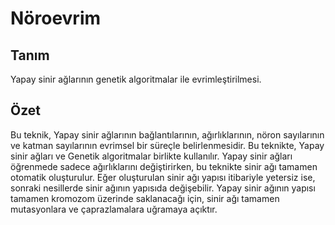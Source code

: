 # Nöroevrim
## Tanım
Yapay sinir ağlarının genetik algoritmalar ile evrimleştirilmesi.

## Özet
Bu teknik, Yapay sinir ağlarının bağlantılarının, ağırlıklarının, nöron sayılarının ve katman sayılarının evrimsel bir süreçle belirlenmesidir. Bu teknikte, Yapay sinir ağları ve Genetik algoritmalar birlikte kullanılır.
Yapay sinir ağları öğrenmede sadece ağırlıklarını değiştirirken, bu teknikte sinir ağı tamamen otomatik oluşturulur. Eğer oluşturulan sinir ağı yapısı itibariyle yetersiz ise, sonraki nesillerde sinir ağının yapısıda değişebilir.
Yapay sinir ağının yapısı tamamen kromozom üzerinde saklanacağı için, sinir ağı tamamen mutasyonlara ve çaprazlamalara uğramaya açıktır.